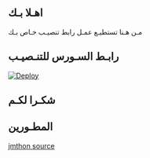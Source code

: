 ## اهـلا بـك
مـن هـنا تستطيـع عمـل رابط تنصيـب خـاص بـك

## رابـط السـورس للتنـصيـب

[![Deploy](https://www.herokucdn.com/deploy/button.svg)](https://heroku.com/deploy?template=https://github.com/1ka1/jmthon)

## شكـرا لكـم 


## المطـورين 

[jmthon source](https://t.me/jmthon)
